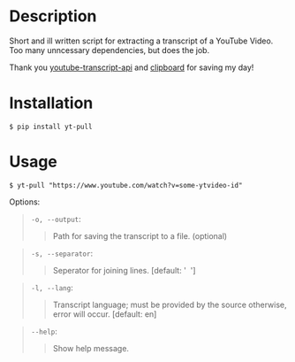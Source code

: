 # Description

Short and ill written script for extracting a transcript of a YouTube Video. Too many unncessary dependencies, but does the job.

Thank you [youtube-transcript-api](https://pypi.org/project/youtube-transcript-api/) and [clipboard](https://pypi.org/project/clipboard/) for saving my day!


# Installation

```
$ pip install yt-pull
```

# Usage
```
$ yt-pull "https://www.youtube.com/watch?v=some-ytvideo-id"
```

Options:

> `-o, --output`:
>> Path for saving the transcript to a file. (optional)

> `-s, --separator`:
>> Seperator for joining lines. \[default: '&nbsp; '\]

> `-l, --lang`:
>> Transcript language; must be provided by the source otherwise, error will occur. \[default: en\]

> `--help`:
>> Show help message.
